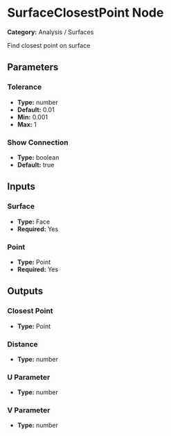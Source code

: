 
# SurfaceClosestPoint Node

**Category:** Analysis / Surfaces

Find closest point on surface

## Parameters


### Tolerance
- **Type:** number
- **Default:** 0.01
- **Min:** 0.001
- **Max:** 1



### Show Connection
- **Type:** boolean
- **Default:** true





## Inputs


### Surface
- **Type:** Face
- **Required:** Yes



### Point
- **Type:** Point
- **Required:** Yes



## Outputs


### Closest Point
- **Type:** Point



### Distance
- **Type:** number



### U Parameter
- **Type:** number



### V Parameter
- **Type:** number




